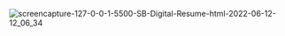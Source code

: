 ![screencapture-127-0-0-1-5500-SB-Digital-Resume-html-2022-06-12-12_06_34](https://user-images.githubusercontent.com/99764268/173244831-ee166fac-cadf-4788-adbe-aecf390fe525.png)
